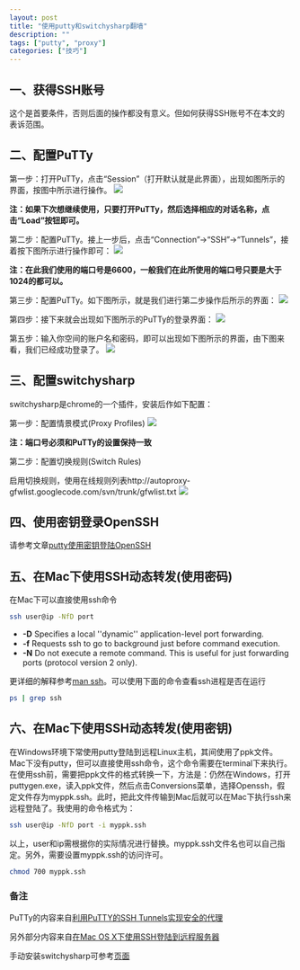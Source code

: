 ```yaml
---
layout: post
title: "使用putty和switchysharp翻墙"
description: ""
tags: ["putty", "proxy"]
categories: ["技巧"]
---
```


## 一、获得SSH账号
这个是首要条件，否则后面的操作都没有意义。但如何获得SSH账号不在本文的表诉范围。

## 二、配置PuTTy

第一步：打开PuTTy，点击“Session”（打开默认就是此界面），出现如图所示的界面，按图中所示进行操作。
![](/images/putty_configure1.jpg)

**注：如果下次想继续使用，只要打开PuTTy，然后选择相应的对话名称，点击“Load”按钮即可。**

第二步：配置PuTTy。接上一步后，点击“Connection”→“SSH”→“Tunnels”，接着按下图所示进行操作即可：
![](/images/putty_configure2.jpg)

**注：在此我们使用的端口号是6600，一般我们在此所使用的端口号只要是大于1024的都可以。**

第三步：配置PuTTy。如下图所示，就是我们进行第二步操作后所示的界面：
![](/images/putty_configure3.jpg)

第四步：接下来就会出现如下图所示的PuTTy的登录界面：
![](/images/putty_configure4.jpg)

第五步：输入你空间的账户名和密码，即可以出现如下图所示的界面，由下图来看，我们已经成功登录了。
![](/images/putty_configure5.jpg)

## 三、配置switchysharp

switchysharp是chrome的一个插件，安装后作如下配置：

第一步：配置情景模式(Proxy Profiles)
![](/images/switchysharp1.png)

**注：端口号必须和PuTTy的设置保持一致**

第二步：配置切换规则(Switch Rules)

启用切换规则，使用在线规则列表http://autoproxy-gfwlist.googlecode.com/svn/trunk/gfwlist.txt
![](/images/switchysharp2.png)

## 四、使用密钥登录OpenSSH
请参考文章[putty使用密钥登陆OpenSSH](http://www.linuxfly.org/post/175/)

## 五、在Mac下使用SSH动态转发(使用密码)
在Mac下可以直接使用ssh命令

```bash
ssh user@ip -NfD port
```

- **-D** Specifies a local ''dynamic'' application-level port forwarding.
- **-f** Requests ssh to go to background just before command execution.
- **-N** Do not execute a remote command. This is useful for just forwarding ports (protocol version 2 only).

更详细的解释参考[man ssh](http://linux.die.net/man/1/ssh)。可以使用下面的命令查看ssh进程是否在运行
```bash
ps | grep ssh
```

## 六、在Mac下使用SSH动态转发(使用密钥)
在Windows环境下常使用putty登陆到远程Linux主机，其间使用了ppk文件。Mac下没有putty，但可以直接使用ssh命令，这个命令需要在terminal下来执行。在使用ssh前，需要把ppk文件的格式转换一下，方法是：仍然在Windows，打开puttygen.exe，读入ppk文件，然后点击Conversions菜单，选择Openssh，假定文件存为myppk.ssh。此时，把此文件传输到Mac后就可以在Mac下执行ssh来远程登陆了。我使用的命令格式为：

```bash
ssh user@ip -NfD port -i myppk.ssh
```

以上，user和ip需根据你的实际情况进行替换。myppk.ssh文件名也可以自己指定。另外，需要设置myppk.ssh的访问许可。

```bash
chmod 700 myppk.ssh
```

### 备注
PuTTy的内容来自[利用PuTTY的SSH Tunnels实现安全的代理](http://www.huluboke.com/putty-ssh-tunnels/)

另外部分内容来自[在Mac OS X下使用SSH登陆到远程服务器](http://www.linuxidc.com/Linux/2012-01/51021.htm)

手动安装switchysharp可参考[页面](http://switchysharp.com/install.html)
